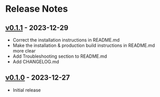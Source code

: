 # Release Notes

## [v0.1.1](https://github.com/JakubKorytko/data-graphs/compare/0.1.0...0.1.1) - 2023-12-29

- Correct the installation instructions in README.md
- Make the installation & production build instructions in README.md more clear
- Add Troubleshooting section to README.md
- Add CHANGELOG.md

## [v0.1.0](https://github.com/JakubKorytko/data-graphs/tree/0.1.0) - 2023-12-27

- Initial release
